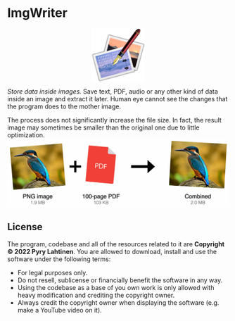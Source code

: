 # ImgWriter
<!-- Copyright (c) 2022 Pyry Lahtinen -->

<img src="icon.png" height="120" alt="ImgWriter icon" style="display:block; margin:0 auto;" />

*Store data inside images.* Save text, PDF, audio or any other kind of data inside an image and extract it later. Human eye cannot see the changes that the program does to the mother image.

The process does not significantly increase the file size. In fact, the result image may sometimes be smaller than the original one due to little optimization.
![Original image 1.9 MB + 100-page PDF 103 KB = Result image 2.0 MB](convert.png)



## License
The program, codebase and all of the resources related to it are **Copyright &copy; 2022 Pyry Lahtinen**. You are allowed to download, install and use the software under the following terms:

* For legal purposes only.
* Do not resell, sublicense or financially benefit the software in any way.
* Using the codebase as a base of you own work is only allowed with heavy modification and crediting the copyright owner.
* Always credit the copyright owner when displaying the software (e.g. make a YouTube video on it).